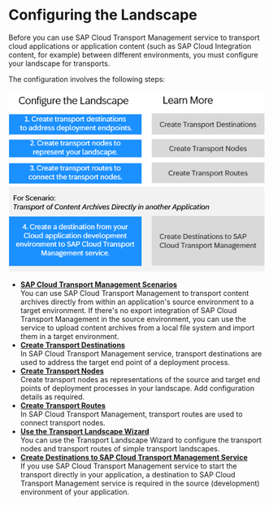 <!-- loio3e7b04236d804a4eb80e42c6360209f1 -->

# Configuring the Landscape

Before you can use SAP Cloud Transport Management service to transport cloud applications or application content \(such as SAP Cloud Integration content, for example\) between different environments, you must configure your landscape for transports.

The configuration involves the following steps:



![](images/Image_Map_MTA_attachment_with_TMS_d1c42a2.png)

-   **[SAP Cloud Transport Management Scenarios](sap-cloud-transport-management-scenarios-0cb16e5.md "You can use SAP Cloud Transport Management to transport content archives directly from within an
		application's source environment to a target environment. If there's no export integration of SAP Cloud Transport Management in the source environment, you can use the service to upload content archives from
		a local file system and import them in a target environment.")**  
You can use SAP Cloud Transport Management to transport content archives directly from within an application's source environment to a target environment. If there's no export integration of SAP Cloud Transport Management in the source environment, you can use the service to upload content archives from a local file system and import them in a target environment.
-   **[Create Transport Destinations](create-transport-destinations-c9905c1.md "In SAP Cloud Transport Management service, transport destinations are used to address the target end
		point of a deployment process. ")**  
In SAP Cloud Transport Management service, transport destinations are used to address the target end point of a deployment process.
-   **[Create Transport Nodes](create-transport-nodes-f71a4d5.md "Create transport nodes as representations of the source and target end points of
		deployment processes in your landscape. Add configuration details as required. ")**  
Create transport nodes as representations of the source and target end points of deployment processes in your landscape. Add configuration details as required.
-   **[Create Transport Routes](create-transport-routes-dddb749.md "In SAP Cloud Transport Management, transport routes
		are used to connect transport nodes.")**  
In SAP Cloud Transport Management, transport routes are used to connect transport nodes.
-   **[Use the Transport Landscape Wizard](use-the-transport-landscape-wizard-f14192e.md "You can use the Transport Landscape Wizard to configure the transport nodes and
		transport routes of simple transport landscapes.")**  
You can use the Transport Landscape Wizard to configure the transport nodes and transport routes of simple transport landscapes.
-   **[Create Destinations to SAP Cloud Transport Management Service](create-destinations-to-sap-cloud-transport-management-service-795f733.md#loio795f7337e5d943df98c961303b02678b "If you use SAP Cloud Transport Management service to
		start the transport directly in your application, a destination to SAP Cloud Transport Management service is required in the source
		(development) environment of your application.")**  
If you use SAP Cloud Transport Management service to start the transport directly in your application, a destination to SAP Cloud Transport Management service is required in the source \(development\) environment of your application.

